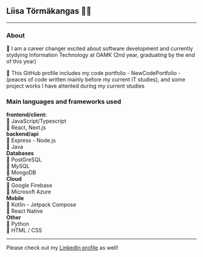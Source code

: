 ## Liisa Törmäkangas :ok_woman:

---

### About

🌱 I am a career changer excited about software development and currently stydying Information Technology at OAMK (2nd year, graduating by the end of this year)

🌱 This GitHub profile includes my code portfolio - NewCodePortfolio - (peaces of code written mainly before my current IT studies), and some project works I have attented during my current studies

### Main languages and frameworks used

**frontend/client:**  
💬 JavaScript/Typescript  
💬 React, Next.js  
**backend/api**  
💬 Express - Node.js  
💬 Java  
**Databases**  
💬 PostGreSQL  
💬 MySQL  
💬 MongoDB  
**Cloud**  
💬 Google Firebase  
💬 Microsoft Azure  
**Mobile**  
💬 Kotlin - Jetpack Compose  
💬 React Native  
**Other**  
💬 Python  
💬 HTML / CSS  

---

Please check out my [LinkedIn profile](https://www.linkedin.com/in/liisa-t%C3%B6rm%C3%A4kangas-65a784239/) as well!


